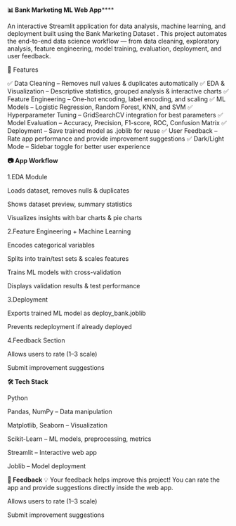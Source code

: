 **📊 Bank Marketing ML Web App******

An interactive Streamlit application for data analysis, machine learning, and deployment built using the Bank Marketing Dataset
.
This project automates the end-to-end data science workflow — from data cleaning, exploratory analysis, feature engineering, model training, evaluation, deployment, and user feedback.

🔹 Features

✅ Data Cleaning – Removes null values & duplicates automatically
✅ EDA & Visualization – Descriptive statistics, grouped analysis & interactive charts
✅ Feature Engineering – One-hot encoding, label encoding, and scaling
✅ ML Models – Logistic Regression, Random Forest, KNN, and SVM
✅ Hyperparameter Tuning – GridSearchCV integration for best parameters
✅ Model Evaluation – Accuracy, Precision, F1-score, ROC, Confusion Matrix
✅ Deployment – Save trained model as .joblib for reuse
✅ User Feedback – Rate app performance and provide improvement suggestions
✅ Dark/Light Mode – Sidebar toggle for better user experience

**📷 App Workflow**

1.EDA Module

Loads dataset, removes nulls & duplicates

Shows dataset preview, summary statistics

Visualizes insights with bar charts & pie charts

2.Feature Engineering + Machine Learning

Encodes categorical variables

Splits into train/test sets & scales features

Trains ML models with cross-validation

Displays validation results & test performance

3.Deployment

Exports trained ML model as deploy_bank.joblib

Prevents redeployment if already deployed

4.Feedback Section

Allows users to rate (1–3 scale)

Submit improvement suggestions

**🛠️ Tech Stack**

Python

Pandas, NumPy – Data manipulation

Matplotlib, Seaborn – Visualization

Scikit-Learn – ML models, preprocessing, metrics

Streamlit – Interactive web app

Joblib – Model deployment

**📢 Feedback**
💡 Your feedback helps improve this project!
You can rate the app and provide suggestions directly inside the web app.

Allows users to rate (1–3 scale)

Submit improvement suggestions
